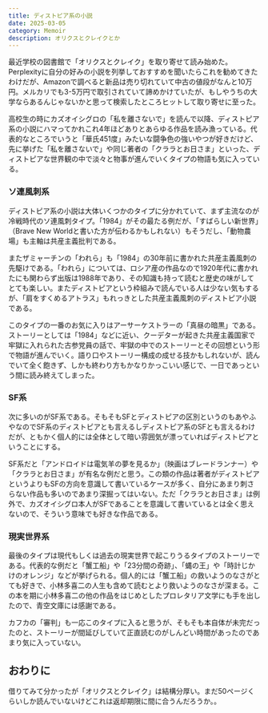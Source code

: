 ```yaml
---
title: ディストピア系の小説
date: 2025-03-05
category: Memoir
description: オリクスとクレイクとか
---
```


最近学校の図書館で「オリクスとクレイク」を取り寄せて読み始めた。Perplexityに自分の好みの小説を列挙しておすすめを聞いたらこれを勧めてきたわけだが、Amazonで調べると新品は売り切れていて中古の値段がなんと10万円。メルカリでも3-5万円で取引されていて諦めかけていたが、もしやうちの大学ならあるんじゃないかと思って検索したところヒットして取り寄せに至った。

高校生の時にカズオイシグロの「私を離さないで」を読んで以降、ディストピア系の小説にハマってかれこれ4年ほどありとあらゆる作品を読み漁っている。代表的なところでいうと「華氏451度」みたいな闘争色の強いやつが好きだけど、先に挙げた「私を離さないで」や同じ著者の「クララとお日さま」といった、ディストピアな世界観の中で淡々と物事が進んでいくタイプの物語も気に入っている。

### ソ連風刺系
ディストピア系の小説は大体いくつかのタイプに分かれていて、まず主流なのが冷戦時代のソ連風刺タイプ。「1984」がその最たる例だが、「すばらしい新世界」（Brave New Worldと書いた方が伝わるかもしれない）もそうだし、「動物農場」も主軸は共産主義批判である。

またザミャーチンの「われら」も「1984」の30年前に書かれた共産主義風刺の先駆けである。「われら」については、ロシア産の作品なので1920年代に書かれたにも関わらず出版は1988年であり、その知識も持って読むと歴史の味がしてとても楽しい。またディストピアという枠組みで読んでいる人は少ない気もするが、「肩をすくめるアトラス」もれっきとした共産主義風刺のディストピア小説である。

このタイプの一番のお気に入りはアーサーケストラーの「真昼の暗黒」である。ストーリーとしては「1984」などに近い、クーデターが起きた共産主義国家で牢獄に入れられた古参党員の話で、牢獄の中でのストーリーとその回想という形で物語が進んでいく。語り口やストーリー構成の成せる技かもしれないが、読んでいて全く飽きず、しかも終わり方もかなりかっこいい感じで、一日であっという間に読み終えてしまった。

### SF系
次に多いのがSF系である。そもそもSFとディストピアの区別というのもあやふやなのでSF系のディストピアとも言えるしディストピア系のSFとも言えるわけだが、ともかく個人的には全体として暗い雰囲気が漂っていればディストピアということにする。

SF系だと「アンドロイドは電気羊の夢を見るか」（映画はブレードランナー）や「クララとお日さま」が有名な例だと思う。この類の作品は著者がディストピアというよりもSFの方向を意識して書いているケースが多く、自分にあまり刺さらない作品も多いのであまり深掘ってはいない。ただ「クララとお日さま」は例外で、カズオイシグロ本人がSFであることを意識して書いているとは全く思えないので、そういう意味でも好きな作品である。

### 現実世界系
最後のタイプは現代もしくは過去の現実世界で起こりうるタイプのストーリーである。代表的な例だと「蟹工船」や「23分間の奇跡」、「蝿の王」や「時計じかけのオレンジ」などが挙げられる。個人的には「蟹工船」の救いようのなさがとても好きで、小林多喜二の人生も含めて読むとより救いようのなさが深まる。この本を期に小林多喜二の他の作品をはじめとしたプロレタリア文学にも手を出したので、青空文庫には感謝である。

カフカの「審判」も一応このタイプに入ると思うが、そもそも本自体が未完だったのと、ストーリーが間延びしていて正直読むのがしんどい時間があったのであまり気に入っていない。

## おわりに
借りてみて分かったが「オリクスとクレイク」は結構分厚い。まだ50ページくらいしか読んでいないけどこれは返却期限に間に合うんだろうか。。
